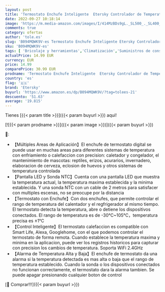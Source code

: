 ```yaml
---
layout: post
title: 'Termostato Enchufe Inteligente  Etersky Controlador de Temperatura Digital con Sonda  Compatible con Alexa Google Home con Enchufe Calefaccion Refrigeracion para Acurarios Reptiles'
date: 2022-09-27 10:18:14
image: 'https://m.media-amazon.com/images/I/414MzBDs9gL._SL500_._SL400_.jpg'
comments: true
category: ofertas
author: 'tole.es'
slug: 'B094MQWK9V-es Termostato Enchufe Inteligente Etersky Controlador de...'
sku: 'B094MQWK9V-es'
tags: [ 'Bricolaje y herramientas','Climatización','Suministros de construcción','Termostatos','Termostatos y accesorios','alexa','enchufe','etersky','google','home','inteligente','🇪🇸', ]
actualPrice: 14.99 EUR
currency: EUR
price: 14.99
comparePrice: 30.99 EUR
prodname: 'Termostato Enchufe Inteligente  Etersky Controlador de Temperatura Digital con Sonda  Compatible con Alexa Google Home con Enchufe Calefaccion Refrigeracion para Acurarios Reptiles'
country: 'es'
flag: '🇪🇸'
brand: 'Etersky'
buyurl: 'https://www.amazon.es/dp/B094MQWK9V/?tag=tolees-21'
descuento: '51.63'
average: '19.815'
---
```


Tienes [{{< param title >}}]({{< param buyurl >}}) aqui!

[![{{< param prodname >}}]({{< param image >}})]({{< param buyurl >}})

🔎:

- 【Múltiples Areas de Aplicación】El enchufe de termostato digital se puede usar en muchas areas para diferentes sistemas de temperatura con enfriamiento o calefaccion con precision: caletador y congelador, el mantenimiento de mascotas: reptiles, erizos, acurarios, invernadero, elaboracion de cerveza, eclosion de huevos y otros sistemas de temperatura controlada
- 【Pantalla LED y Sonda NTC】Cuenta con una pantalla LED que muestra la temperatura actual, la temperatura maxima establecida y la minima establecida. Y una sonda NTC con un cable de 2 metros para satisfacer con multiples escenas, no se preocupe por la distancia
- 【Termostato con Enchufe】Con dos enchufes, que permite controlar el rango de temperatura del calentador y el regfrigerador al mismo tiempo. El termostato detecta la temperatura, abre o detiene los dispositivos conectados. El rango de temperatura es de -30℃~105℃，temperatura precisa es ±1°C
- 【Control Inteligente】El termostato calefaccion es compatible con Smart Life, Alexa, Googlehome, con el que podemos controlar el termostato de forma remota. Cuando establece la temperatura maxima y minima en la aplicacion, puede ver los registros historicos para capturar con precision los cambios de temperatura. Soporta WiFi 2.4GHz
- 【Alarma de Temperatura Alta y Baja】El enchufe de termostato da una alarma si la temperatura detectada es mas alta o baja que el rango de temperatura establecido. Cuando la sonda o los dispositivos conectados no funcionan correctamente, el termostato dara la alarma tambien. Se puede apagar presionando cualquier boton de control

[🛒 Comprar!!!]({{< param buyurl >}})
